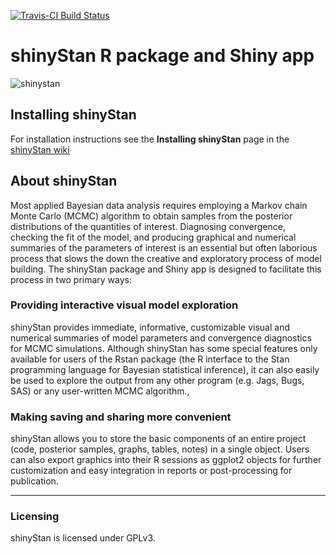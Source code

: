 [![Travis-CI Build Status](https://travis-ci.org/stan-dev/shinystan.png?branch=develop)](https://travis-ci.org/stan-dev/shinystan)

# shinyStan R package and Shiny app

![shinystan](https://cloud.githubusercontent.com/assets/7796803/6375377/a740c96c-bce4-11e4-82ef-4318a47a1116.png)

## Installing shinyStan

For installation instructions see the **Installing shinyStan** page in the [shinyStan wiki](https://github.com/stan-dev/shinystan/wiki/Installing-shinyStan)

## About shinyStan

Most applied Bayesian data analysis requires employing a Markov chain Monte Carlo (MCMC) algorithm to obtain samples from the posterior distributions of the quantities of interest. Diagnosing convergence, checking the fit of the model, and producing graphical and numerical summaries of the parameters of interest is an essential but often laborious process that slows the down the creative and exploratory process of model building. The shinyStan package and Shiny app is designed to facilitate this process in two primary ways:

### Providing interactive visual model exploration

shinyStan provides immediate, informative, customizable visual and numerical summaries of model parameters and convergence diagnostics for MCMC simulations. Although shinyStan has some special features only available for users of the Rstan package (the R interface to the Stan programming language for Bayesian statistical inference), it can also easily be used to explore the output from any other program (e.g. Jags, Bugs, SAS) or any user-written MCMC algorithm.,

### Making saving and sharing more convenient 
shinyStan allows you to store the basic components of an entire project (code, posterior samples, graphs, tables, notes) in a single object. Users can also export graphics into their R sessions as ggplot2 objects for further customization and easy integration in reports or post-processing for publication.

***

### Licensing

shinyStan is licensed under GPLv3.
